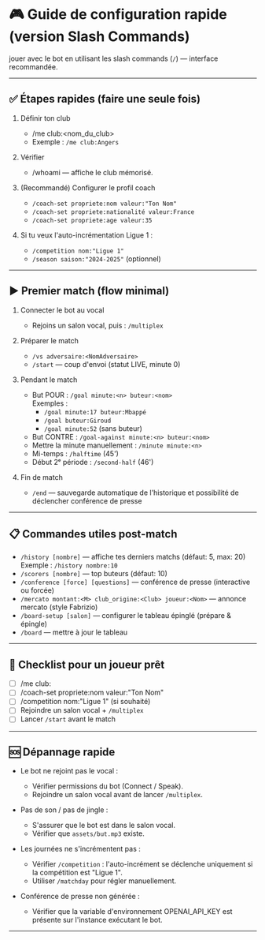 # 🎮 Guide de configuration rapide (version Slash Commands)

jouer avec le bot en utilisant les slash commands (`/`) — interface recommandée.

---

## ✅ Étapes rapides (faire une seule fois)

1. Définir ton club
   - /me club:<nom_du_club>
   - Exemple : `/me club:Angers`

2. Vérifier
   - /whoami — affiche le club mémorisé.

3. (Recommandé) Configurer le profil coach
   - `/coach-set propriete:nom valeur:"Ton Nom"`
   - `/coach-set propriete:nationalité valeur:France`
   - `/coach-set propriete:age valeur:35`

4. Si tu veux l'auto-incrémentation Ligue 1 :
   - `/competition nom:"Ligue 1"`
   - `/season saison:"2024-2025"` (optionnel)

---

## ▶️ Premier match (flow minimal)

1. Connecter le bot au vocal
   - Rejoins un salon vocal, puis : `/multiplex`

2. Préparer le match
   - `/vs adversaire:<NomAdversaire>`
   - `/start` — coup d'envoi (statut LIVE, minute 0)

3. Pendant le match
   - But POUR : `/goal minute:<n> buteur:<nom>`  
     Exemples :
     - `/goal minute:17 buteur:Mbappé`
     - `/goal buteur:Giroud`
     - `/goal minute:52` (sans buteur)
   - But CONTRE : `/goal-against minute:<n> buteur:<nom>`
   - Mettre la minute manuellement : `/minute minute:<n>`
   - Mi-temps : `/halftime` (45')
   - Début 2ᵉ période : `/second-half` (46')

4. Fin de match
   - `/end` — sauvegarde automatique de l'historique et possibilité de déclencher conférence de presse

---

## 📋 Commandes utiles post-match

- `/history [nombre]` — affiche tes derniers matchs (défaut: 5, max: 20)  
  Exemple : `/history nombre:10`
- `/scorers [nombre]` — top buteurs (défaut: 10)
- `/conference [force] [questions]` — conférence de presse (interactive ou forcée)
- `/mercato montant:<M> club_origine:<Club> joueur:<Nom>` — annonce mercato (style Fabrizio)
- `/board-setup [salon]` — configurer le tableau épinglé (prépare & épingle)
- `/board` — mettre à jour le tableau

---

## 🧾 Checklist pour un joueur prêt

- [ ] /me club:<club>
- [ ] /coach-set propriete:nom valeur:"Ton Nom"
- [ ] /competition nom:"Ligue 1" (si souhaité)
- [ ] Rejoindre un salon vocal + `/multiplex`
- [ ] Lancer `/start` avant le match

---

## 🆘 Dépannage rapide

- Le bot ne rejoint pas le vocal :
  - Vérifier permissions du bot (Connect / Speak).
  - Rejoindre un salon vocal avant de lancer `/multiplex`.

- Pas de son / pas de jingle :
  - S'assurer que le bot est dans le salon vocal.
  - Vérifier que `assets/but.mp3` existe.

- Les journées ne s'incrémentent pas :
  - Vérifier `/competition` : l'auto-incrément se déclenche uniquement si la compétition est "Ligue 1".
  - Utiliser `/matchday` pour régler manuellement.

- Conférence de presse non générée :
  - Vérifier que la variable d'environnement OPENAI_API_KEY est présente sur l'instance exécutant le bot.

---